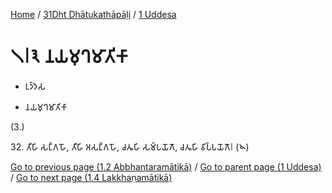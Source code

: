 
[Home](/) / [31Dht Dhātukathāpāḷi](...md) / [1 Uddesa](../31Dht/1.md)

# 𑁧𑁇𑁩 𑀦𑀬𑀫𑀼𑀔𑀫𑀸𑀢𑀺𑀓𑀸

* 𑀉𑀤𑁆𑀤𑁂𑀲

* 𑀦𑀬𑀫𑀼𑀔𑀫𑀸𑀢𑀺𑀓𑀸

(3.)

32\. 𑀢𑀻𑀳𑀺 𑀲𑀗𑁆𑀕𑀳𑁄, 𑀢𑀻𑀳𑀺 𑀅𑀲𑀗𑁆𑀕𑀳𑁄, 𑀘𑀢𑀽𑀳𑀺 𑀲𑀫𑁆𑀧𑀬𑁄𑀕𑁄, 𑀘𑀢𑀽𑀳𑀺 𑀯𑀺𑀧𑁆𑀧𑀬𑁄𑀕𑁄𑁇 (𑁪)

[Go to previous page (1.2 Abbhantaramātikā)](1.2.md) / [Go to parent page (1 Uddesa)](../31Dht/1.md) / [Go to next page (1.4 Lakkhaṇamātikā)](1.4.md)


